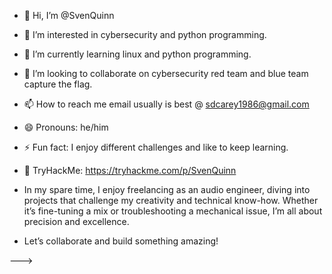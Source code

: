 - 👋 Hi, I’m @SvenQuinn
- 👀 I’m interested in cybersecurity and python programming.
- 🌱 I’m currently learning linux and python programming.
- 💞️ I’m looking to collaborate on cybersecurity red team and blue team capture the flag. 
- 📫 How to reach me email usually is best @ sdcarey1986@gmail.com
- 😄 Pronouns: he/him
- ⚡ Fun fact: I enjoy different challenges and like to keep learning.
- 🔗 TryHackMe: https://tryhackme.com/p/SvenQuinn 
- In my spare time, I enjoy freelancing as an audio engineer, diving into projects that challenge my creativity and technical know-how. Whether it’s fine-tuning a mix or troubleshooting a mechanical issue, I’m all about precision and excellence.

- Let’s collaborate and build something amazing!

--->
